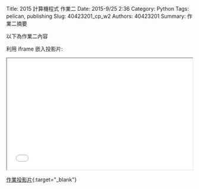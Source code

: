Title: 2015 計算機程式 作業二
Date: 2015-9/25 2:36
Category: Python
Tags: pelican, publishing
Slug: 40423201_cp_w2
Authors: 40423201
Summary: 作業二摘要

以下為作業二內容

利用 iframe 嵌入投影片:

<iframe src="40423201_cp_w2_p.html" width="500" height="300"></iframe>

[作業投影片](40423201_cp_w2_p.html){:target="_blank"}